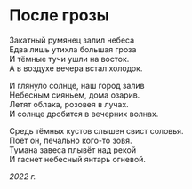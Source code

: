 # После грозы

Закатный румянец залил небеса  
Едва лишь утихла большая гроза  
И тёмные тучи ушли на восток.  
А в воздухе вечера встал холодок.

И глянуло солнце, наш город залив  
Небесным сияньем, дома озарив.  
Летят облака, розовея в лучах.  
И солнце дробится в вечерних волнах.

Средь тёмных кустов слышен свист соловья.  
Поёт он, печально кого-то зовя.  
Тумана завеса плывёт над рекой  
И гаснет небесный янтарь огневой.  

*2022 г.*